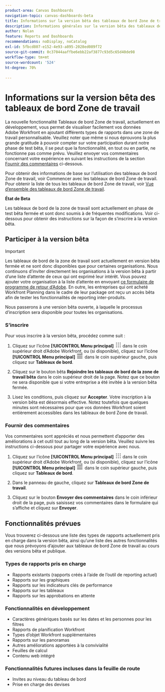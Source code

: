 ```yaml
---
product-area: Canvas Dashboards
navigation-topic: canvas-dashboards-beta
title: Informations sur la version bêta des tableaux de bord Zone de travail
description: Informations générales sur la version bêta des tableaux de bord Zone de travail
author: Nolan
feature: Reports and Dashboards
recommendations: noDisplay, noCatalog
exl-id: 5fbcd807-e152-4e93-a895-2028ed089f72
source-git-commit: 0c37044aaffbe6ebb22af3877c93d5c65d40de98
workflow-type: tm+mt
source-wordcount: '524'
ht-degree: 70%

---
```


# Informations sur la version bêta des tableaux de bord Zone de travail

La nouvelle fonctionnalité Tableaux de bord Zone de travail, actuellement en développement, vous permet de visualiser facilement vos données Adobe Workfront en ajoutant différents types de rapports dans une zone de travail personnalisable. Veuillez noter que même si nous éprouvons la plus grande gratitude à pouvoir compter sur votre participation durant notre phase de test bêta, il se peut que la fonctionnalité, en tout ou en partie, ne fonctionne pas comme prévu. Veuillez envoyer vos commentaires concernant votre expérience en suivant les instructions de la section [Fournir des commentaires](#provide-feedback) ci-dessous.

Pour obtenir des informations de base sur l’utilisation des tableaux de bord Zone de travail, voir Commencer avec les tableaux de bord Zone de travail. [](/help/quicksilver/reports-and-dashboards/canvas-dashboards/manage-canvas-dashboards/get-started-canvas-dashboards.md)
Pour obtenir la liste de tous les tableaux de bord Zone de travail, voir [Vue d’ensemble des tableaux de bord Zone de travail](/help/quicksilver/reports-and-dashboards/canvas-dashboards/canvas-dashboards-overview.md).

**État de Beta**

Les tableaux de bord de la zone de travail sont actuellement en phase de test bêta fermée et sont donc soumis à de fréquentes modifications. Voir ci-dessous pour obtenir des instructions sur la façon de s’inscrire à la version bêta.

## Participer à la version bêta

>[!IMPORTANT]
>
>Les tableaux de bord de la zone de travail sont actuellement en version bêta fermée et ne sont donc disponibles que pour certaines organisations. Nous continuons d’inviter directement les organisations à la version bêta à partir d’une liste d’attente de ceux qui ont exprimé leur intérêt. Vous pouvez ajouter votre organisation à la liste d’attente en envoyant [ce formulaire de programme de retour d’Adobe](https://www.feedbackprogram.adobe.com/c/r/Workfront-Canvas-Dashboards-Visualizations-Beta). En outre, les entreprises qui ont acheté Workfront Planning dans le cadre de leur package ont reçu un accès bêta afin de tester les fonctionnalités de reporting inter-produits.
>
>Nous passerons à une version bêta ouverte, à laquelle le processus d’inscription sera disponible pour toutes les organisations.

### S’inscrire

Pour vous inscrire à la version bêta, procédez comme suit :

1. Cliquez sur l’icône **[!UICONTROL Menu principal]** ![Menu principal](/help/_includes/assets/main-menu-icon.png) dans le coin supérieur droit d’Adobe Workfront, ou (si disponible), cliquez sur l’icône **[!UICONTROL Menu principal]** ![Menu principal](/help/_includes/assets/main-menu-icon-left-nav.png) dans le coin supérieur gauche, puis cliquez sur **Tableaux de bord**.

1. Cliquez sur le bouton bêta **Rejoindre les tableaux de bord de la zone de travail bêta** dans le coin supérieur droit de la page. Notez que ce bouton ne sera disponible que si votre entreprise a été invitée à la version bêta fermée.

1. Lisez les conditions, puis cliquez sur **Accepter**. Votre inscription à la version bêta est désormais effective. Notez toutefois que quelques minutes sont nécessaires pour que vos données Workfront soient entièrement accessibles dans les tableaux de bord Zone de travail.

### Fournir des commentaires

Vos commentaires sont appréciés et nous permettent d’apporter des améliorations à cet outil tout au long de la version bêta. Veuillez suivre les instructions ci-dessous pour partager votre expérience avec nous.

1. Cliquez sur l’icône **[!UICONTROL Menu principal]** ![Menu principal](/help/_includes/assets/main-menu-icon.png) dans le coin supérieur droit d’Adobe Workfront, ou (si disponible), cliquez sur l’icône **[!UICONTROL Menu principal]** ![Menu principal](/help/_includes/assets/main-menu-icon-left-nav.png) dans le coin supérieur gauche, puis cliquez sur **Tableaux de bord**.

1. Dans le panneau de gauche, cliquez sur **Tableaux de bord Zone de travail**.

1. Cliquez sur le bouton **Envoyer des commentaires** dans le coin inférieur droit de la page, puis saisissez vos commentaires dans le formulaire qui s’affiche et cliquez sur **Envoyer**.

## Fonctionnalités prévues

Vous trouverez ci-dessous une liste des types de rapports actuellement pris en charge dans la version bêta, ainsi qu’une liste des autres fonctionnalités que nous prévoyons d’ajouter aux tableaux de bord Zone de travail au cours des versions bêta et publique.

### Types de rapports pris en charge

* Rapports existants (rapports créés à l’aide de l’outil de reporting actuel)
* Rapports sur les graphiques
* Rapports sur les indicateurs clés de performance
* Rapports sur les tableaux
* Rapports sur les approbations en attente

### Fonctionnalités en développement

* Caractères génériques basés sur les dates et les personnes pour les filtres
* Rapports de planification Workfront
* Types d’objet Workfront supplémentaires
* Rapports sur les panoramas
* Autres améliorations apportées à la convivialité
* Feuilles de calcul
* Contenu web intégré

### Fonctionnalités futures incluses dans la feuille de route

* Invites au niveau du tableau de bord
* Prise en charge des devises
